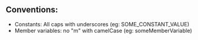 ## Conventions:
 - Constants: All caps with underscores (eg: SOME_CONSTANT_VALUE)
 - Member variables: no "m" with camelCase (eg: someMemberVariable)